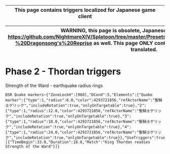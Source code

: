 |This page contains triggers localized for Japanese game client|
|---|

|WARNING, this page is obsolete, Japanese triggers can be found in https://github.com/NightmareXIV/Splatoon/tree/master/Presets/Endwalker%20content/Duties/Ultimate%20-%20Dragonsong's%20Reprise as well. This page ONLY contains triggers for mechanics that are not yet translated.|
|---|

# Phase 2 - Thordan triggers

Strength of the Ward - earthquake radius rings
```
DSR Quake markers~{"ZoneLockH":[968],"DCond":5,"Elements":{"Quake marker":{"type":1,"radius":6.0,"color":4293721856,"refActorName":"聖騎士ゲリック","includeRotation":true,"onlyUnTargetable":true},"2":{"type":1,"radius":12.0,"color":4293721856,"refActorName":"聖騎士ゲリック","includeRotation":true,"onlyUnTargetable":true},"3":{"type":1,"radius":18.0,"color":4293721856,"refActorName":"聖騎士ゲリック","includeRotation":true,"onlyUnTargetable":true},"4":{"type":1,"radius":24.0,"color":4293721856,"refActorName":"聖騎士ゲリック","includeRotation":true,"onlyUnTargetable":true}},"UseTriggers":true,"Triggers":[{"TimeBegin":33.0,"Duration":18.0,"Match":"King Thordan readies Strength of the Ward"}]}
```
